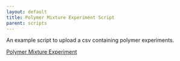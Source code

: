 ```yaml
---
layout: default
title: Polymer Mixture Experiment Script
parent: scripts
---
```


An example script to upload a csv containing polymer experiments.

[Polymer Mixture Experiment](https://github.com/C-Accel-CRIPT/cript-ingestion-scripts/tree/master/afrl) 
